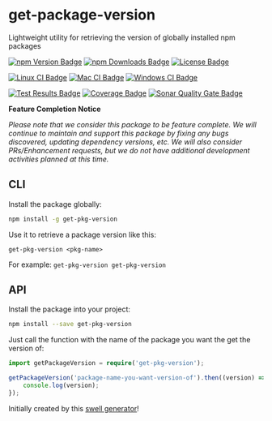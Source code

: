 # get-package-version  
Lightweight utility for retrieving the version of globally installed npm packages

[![npm Version Badge][npm-version-badge]][npm-package-url]
[![npm Downloads Badge][npm-downloads-badge]][npm-package-url]
[![License Badge][license-badge]][license-url]  

[![Linux CI Badge][linux-ci-badge]][linux-ci-url]
[![Mac CI Badge][mac-ci-badge]][mac-ci-url]
[![Windows CI Badge][windows-ci-badge]][windows-ci-url]  

[![Test Results Badge][tests-badge]][tests-url]
[![Coverage Badge][coverage-badge]][coverage-url]
[![Sonar Quality Gate Badge][sonar-quality-gate-badge]][sonar-url]

**Feature Completion Notice**

*Please note that we consider this package to be feature complete. We will continue to maintain and support this package by fixing any bugs discovered, updating dependency versions, etc. We will also consider PRs/Enhancement requests, but we do not have additional development activities planned at this time.*


## CLI
Install the package globally:  
```sh
npm install -g get-pkg-version
```

Use it to retrieve a package version like this:  
```
get-pkg-version <pkg-name>
```  

For example: `get-pkg-version get-pkg-version`

## API  
Install the package into your project:  
```sh
npm install --save get-pkg-version
```  

Just call the function with the name of the package you want the get the version of:
```typescript
import getPackageVersion = require('get-pkg-version');

getPackageVersion('package-name-you-want-version-of').then((version) => {
    console.log(version);
});
```  


Initially created by this [swell generator][parent-generator-url]!

[parent-generator-url]: https://www.npmjs.com/package/generator-swell

[linux-ci-badge]: https://img.shields.io/azure-devops/build/swellaby/opensource/97/master.svg?label=linux%20build&style=flat-square
[linux-ci-url]: https://dev.azure.com/swellaby/OpenSource/_build/latest?definitionId=97
[mac-ci-badge]: https://img.shields.io/azure-devops/build/swellaby/opensource/94/master.svg?label=mac%20build&style=flat-square
[mac-ci-url]: https://dev.azure.com/swellaby/OpenSource/_build/latest?definitionId=94
[windows-ci-badge]: https://img.shields.io/azure-devops/build/swellaby/opensource/95/master.svg?label=windows%20build&style=flat-square
[windows-ci-url]: https://dev.azure.com/swellaby/OpenSource/_build/latest?definitionId=95
[coverage-badge]: https://img.shields.io/azure-devops/coverage/swellaby/opensource/97/master.svg?style=flat-square
[coverage-url]: https://codecov.io/gh/swellaby/get-package-version/branch/master
[tests-badge]: https://img.shields.io/azure-devops/tests/swellaby/opensource/97/master.svg?label=unit%20tests&style=flat-square
[tests-url]: https://dev.azure.com/swellaby/OpenSource/_build/latest?definitionId=97&view=ms.vss-test-web.build-test-results-tab
[npm-version-badge]: https://img.shields.io/npm/v/get-pkg-version.svg?style=flat-square
[npm-downloads-badge]: https://img.shields.io/npm/dt/get-pkg-version.svg?style=flat-square
[npm-package-url]: https://www.npmjs.com/package/get-pkg-version
[license-url]: ./LICENSE
[license-badge]: https://img.shields.io/github/license/swellaby/get-package-version.svg?style=flat-square&color=informational
[sonar-quality-gate-badge]: https://img.shields.io/sonar/https/sonarcloud.io/swellaby:get-package-version/quality_gate.svg?style=flat-square
[sonar-url]: https://sonarcloud.io/dashboard?id=swellaby%3Aget-package-version
